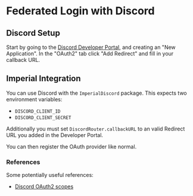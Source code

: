 # Federated Login with Discord

## Discord Setup

Start by going to the [Discord Developer Portal](https://discord.com/developers/applications), and creating an "New Application".
In the "OAuth2" tab click "Add Redirect" and fill in your callback URL.

## Imperial Integration

You can use Discord with the `ImperialDiscord` package. This expects two environment variables:

* `DISCORD_CLIENT_ID`
* `DISCORD_CLIENT_SECRET`

Additionally you must set `DiscordRouter.callbackURL` to an valid Redirect URL you added in the Developer Portal.

You can then register the OAuth provider like normal.

### References

Some potentially useful references:

* [Discord OAuth2 scopes](https://discord.com/developers/docs/topics/oauth2#shared-resources-oauth2-scopes)
